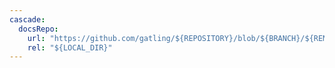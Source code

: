 ```yaml
---
cascade:
  docsRepo:
    url: "https://github.com/gatling/${REPOSITORY}/blob/${BRANCH}/${REMOTE_DIR}"
    rel: "${LOCAL_DIR}"
---
```

